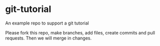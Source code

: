 # git-tutorial
An example repo to support a git tutorial

Please fork this repo, make branches, add files, create commits and pull requests.  Then we will merge in changes.

